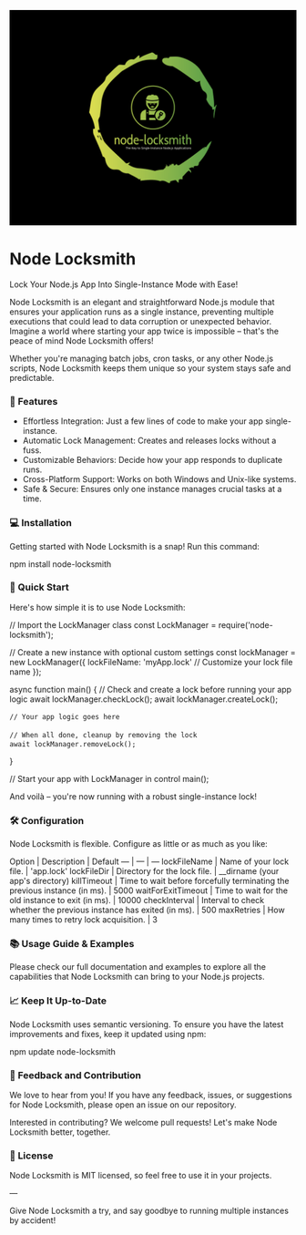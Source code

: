 <p align="center">
  <img src="https://github.com/varaprasadreddy9676/node-locksmith/blob/main/logo/node-locksmith.png?raw=true" alt="node-locksmith Logo"/>
</p>

<h1 align=“center”>Node Locksmith</h1>

<p align=“center”>
Lock Your Node.js App Into Single-Instance Mode with Ease!
</p>

Node Locksmith is an elegant and straightforward Node.js module that ensures your application runs as a single instance, preventing multiple executions that could lead to data corruption or unexpected behavior. Imagine a world where starting your app twice is impossible – that's the peace of mind Node Locksmith offers!

Whether you're managing batch jobs, cron tasks, or any other Node.js scripts, Node Locksmith keeps them unique so your system stays safe and predictable.

### 🌟 Features

- Effortless Integration: Just a few lines of code to make your app single-instance.
- Automatic Lock Management: Creates and releases locks without a fuss.
- Customizable Behaviors: Decide how your app responds to duplicate runs.
- Cross-Platform Support: Works on both Windows and Unix-like systems.
- Safe & Secure: Ensures only one instance manages crucial tasks at a time.

### 💻 Installation

Getting started with Node Locksmith is a snap! Run this command:

npm install node-locksmith

### 🚀 Quick Start

Here's how simple it is to use Node Locksmith:

// Import the LockManager class
const LockManager = require('node-locksmith');

// Create a new instance with optional custom settings
const lockManager = new LockManager({
lockFileName: 'myApp.lock' // Customize your lock file name
});

async function main() {
// Check and create a lock before running your app logic
await lockManager.checkLock();
await lockManager.createLock();

    // Your app logic goes here

    // When all done, cleanup by removing the lock
    await lockManager.removeLock();

}

// Start your app with LockManager in control
main();

And voilà – you're now running with a robust single-instance lock!

### 🛠 Configuration

Node Locksmith is flexible. Configure as little or as much as you like:

Option | Description | Default
— | — | —
lockFileName | Name of your lock file. | 'app.lock'
lockFileDir | Directory for the lock file. | \_\_dirname (your app's directory)
killTimeout | Time to wait before forcefully terminating the previous instance (in ms). | 5000
waitForExitTimeout | Time to wait for the old instance to exit (in ms). | 10000
checkInterval | Interval to check whether the previous instance has exited (in ms). | 500
maxRetries | How many times to retry lock acquisition. | 3

### 📚 Usage Guide & Examples

Please check our full documentation and examples to explore all the capabilities that Node Locksmith can bring to your Node.js projects.

### 📈 Keep It Up-to-Date

Node Locksmith uses semantic versioning. To ensure you have the latest improvements and fixes, keep it updated using npm:

npm update node-locksmith

### 📣 Feedback and Contribution

We love to hear from you! If you have any feedback, issues, or suggestions for Node Locksmith, please open an issue on our repository.

Interested in contributing? We welcome pull requests! Let's make Node Locksmith better, together.

### 📜 License

Node Locksmith is MIT licensed, so feel free to use it in your projects.

—

Give Node Locksmith a try, and say goodbye to running multiple instances by accident!
